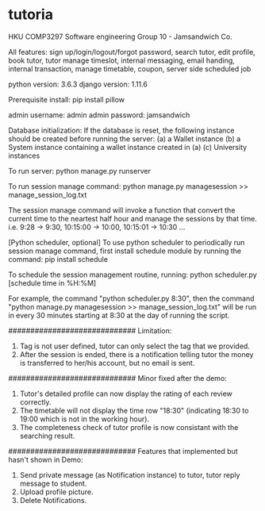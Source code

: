 # tutoria

HKU COMP3297 Software engineering
Group 10 - Jamsandwich Co.

All features:
sign up/login/logout/forgot password, search tutor, edit profile, book tutor, tutor manage timeslot, internal messaging, email handing, internal transaction, manage timetable, coupon, server side scheduled job

python version: 3.6.3
django version: 1.11.6

Prerequisite install:
pip install pillow

admin username: admin
admin password: jamsandwich

Database initialization:
If the database is reset, the following instance should be created before running the server:
(a) a Wallet instance
(b) a System instance containing a wallet instance created in (a)
(c) University instances

To run server:
python manage.py runserver

To run session manage command:
python manage.py managesession >> manage_session_log.txt

The session manage command will invoke a function that convert the current time to the neartest half hour and manage the sessions by that time. i.e. 9:28 -> 9:30, 10:15:00 -> 10:00, 10:15:01 -> 10:30 ...


[Python scheduler, optional]
To use python scheduler to periodically run session manage command, first install schedule module by running the command:
pip install schedule

To schedule the session management routine, running:
python scheduler.py [schedule time in %H:%M]

For example, the command "python scheduler.py 8:30", then the command "python manage.py managesession >> manage_session_log.txt" will be run in every 30 minutes starting at 8:30 at the day of running the script.

#############################
Limitation:
1) Tag is not user defined, tutor can only select the tag that we provided.
2) After the session is ended, there is a notification telling tutor the money is transferred to her/his account, but no email is sent.

#############################
Minor fixed after the demo:
1) Tutor's detailed profile can now display the rating of each review correctly.
2) The timetable will not display the time row "18:30" (indicating 18:30 to 19:00 which is not in the working hour).
3) The completeness check of tutor profile is now consistant with the searching result.

#############################
Features that implemented but hasn't shown in Demo:
1) Send private message (as Notification instance) to tutor, tutor reply message to student.
2) Upload profile picture.
3) Delete Notifications.